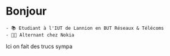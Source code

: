 # Bonjour

```
- 📚 Etudiant à l'IUT de Lannion en BUT Réseaux & Télécoms
- 👨‍💻 Alternant chez Nokia
```

Ici on fait des trucs sympa
